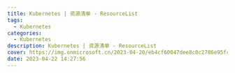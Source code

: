 ```yaml
---
title: Kubernetes | 资源清单 - ResourceList
tags:
  - Kubernetes
categories:
  - Kubernetes
description: Kubernetes | 资源清单 - ResourceList
cover: https://img.onmicrosoft.cn/2023-04-20/eb4cf60047dee8c0c2786e95fc0f96ca0f2e666b.jpeg
date: 2023-04-22 14:27:56
---
```


